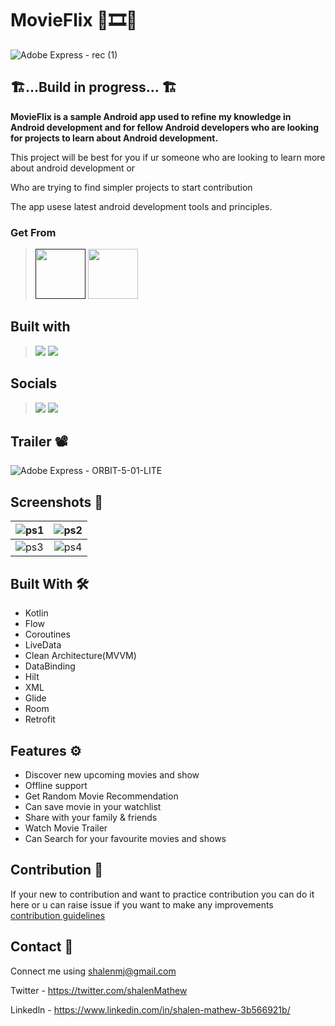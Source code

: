 
# MovieFlix 🍿🎞️🥤

![Adobe Express - rec (1)](https://github.com/user-attachments/assets/f7c5b24e-4606-49f3-a809-e9a39c7e6f1b)



## 🏗️...Build in progress... 🏗️

**MovieFlix is a sample Android app used to refine my knowledge in Android development and for fellow Android developers who are looking for projects to learn about Android development.**

This project will be best for you if ur someone who are looking to learn more about android development or 

Who are trying to find simpler projects to start contribution

The app usese latest android development tools and principles.

### Get From
> [<img src="https://gitlab.com/IzzyOnDroid/repo/-/raw/master/assets/IzzyOnDroid.png" height="80">]()
> [<img src="https://github.com/vishal2376/snaptick/assets/38159691/f502e2ec-dbf4-4ed6-b23f-a47b74080fea" height="80">](https://github.com/shalenMathew/MovieFlix_App/releases)

## Built with
> [<img src="https://ziadoua.github.io/m3-Markdown-Badges/badges/Android/android2.svg">]()
> [<img src="https://ziadoua.github.io/m3-Markdown-Badges/badges/Kotlin/kotlin2.svg">]()

## Socials
> [<img src="https://ziadoua.github.io/m3-Markdown-Badges/badges/Discord/discord2.svg">](https://discord.gg/QpDJh3rT4q)
> [<img src="https://ziadoua.github.io/m3-Markdown-Badges/badges/Twitter/twitter1.svg">](https://x.com/shalenmathew)


## Trailer 📽️

![Adobe Express - ORBIT-5-01-LITE](https://github.com/user-attachments/assets/59777f5b-0e67-4dde-9a13-a4c4bb860153)

## Screenshots 📱

| ![ps1](https://github.com/user-attachments/assets/89ba6c26-0af7-4afc-b7ed-8487051d2747) | ![ps2](https://github.com/user-attachments/assets/4675976f-9d32-4c33-8f3c-d2e42f591b96) |
|:-----------------------------------------------------------------------------------------|:---------------------------------------------------------------------------------------:|
| ![ps3](https://github.com/user-attachments/assets/fd008344-126a-49ae-9699-da5092f9d291)  | ![ps4](https://github.com/user-attachments/assets/d667ee51-0e1e-481b-b66f-0f970506a335)  |
 

## Built With 🛠
- Kotlin
- Flow
- Coroutines
- LiveData
- Clean Architecture(MVVM)
- DataBinding
- Hilt
- XML
- Glide
- Room
- Retrofit

## Features ⚙️

- Discover new upcoming movies and show
- Offline support
- Get Random Movie Recommendation
- Can save movie in your watchlist
- Share with your family & friends
- Watch Movie Trailer
- Can Search for your favourite movies and shows

## Contribution 🤝
If your new to contribution and want to practice contribution you can do it here or u can raise issue if you want to make any improvements
[contribution guidelines](CONTRIBUTING.md)


## Contact 📧
Connect me using shalenmj@gmail.com

Twitter - https://twitter.com/shalenMathew

Linkedln - https://www.linkedin.com/in/shalen-mathew-3b566921b/
